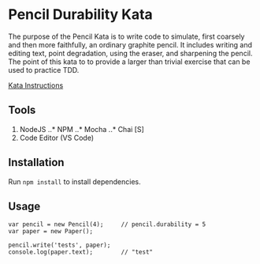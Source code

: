 # Pencil Durability Kata
The purpose of the Pencil Kata is to write code to simulate, first coarsely and then more faithfully, an ordinary graphite pencil. It includes writing and editing text, point degradation, using the eraser, and sharpening the pencil. The point of this kata to to provide a larger than trivial exercise that can be used to practice TDD. 

[Kata Instructions](https://github.com/PillarTechnology/kata-pencil-durability)

## Tools
1. NodeJS
..* NPM
..* Mocha
..* Chai [S]
2. Code Editor (VS Code)


## Installation
Run `npm install` to install dependencies.

## Usage 
```
var pencil = new Pencil(4); 	// pencil.durability = 5
var paper = new Paper();

pencil.write('tests', paper);
console.log(paper.text);		// "test"